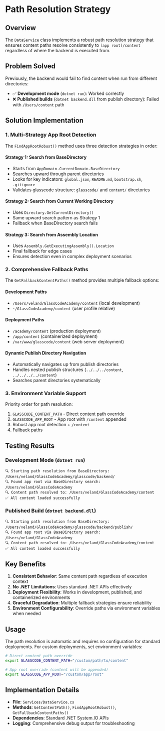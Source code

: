 # Path Resolution Strategy

## Overview

The `DataService` class implements a robust path resolution strategy that ensures content paths resolve consistently to `[app root]/content` regardless of where the backend is executed from.

## Problem Solved

Previously, the backend would fail to find content when run from different directories:
- ✅ **Development mode** (`dotnet run`): Worked correctly
- ❌ **Published builds** (`dotnet backend.dll` from publish directory): Failed with `/Users/content` path

## Solution Implementation

### 1. Multi-Strategy App Root Detection

The `FindAppRootRobust()` method uses three detection strategies in order:

#### Strategy 1: Search from BaseDirectory
- Starts from `AppDomain.CurrentDomain.BaseDirectory`
- Searches upward through parent directories
- Looks for key indicators: `global.json`, `README.md`, `bootstrap.sh`, `.gitignore`
- Validates glasscode structure: `glasscode/` and `content/` directories

#### Strategy 2: Search from Current Working Directory
- Uses `Directory.GetCurrentDirectory()`
- Same upward search pattern as Strategy 1
- Fallback when BaseDirectory search fails

#### Strategy 3: Search from Assembly Location
- Uses `Assembly.GetExecutingAssembly().Location`
- Final fallback for edge cases
- Ensures detection even in complex deployment scenarios

### 2. Comprehensive Fallback Paths

The `GetFallbackContentPaths()` method provides multiple fallback options:

#### Development Paths
- `/Users/veland/GlassCodeAcademy/content` (local development)
- `~/GlassCodeAcademy/content` (user profile relative)

#### Deployment Paths
- `/academy/content` (production deployment)
- `/app/content` (containerized deployment)
- `/var/www/glasscode/content` (web server deployment)

#### Dynamic Publish Directory Navigation
- Automatically navigates up from publish directories
- Handles nested publish structures (`../../../content`, `../../../../content`)
- Searches parent directories systematically

### 3. Environment Variable Support

Priority order for path resolution:
1. `GLASSCODE_CONTENT_PATH` - Direct content path override
2. `GLASSCODE_APP_ROOT` - App root with `/content` appended
3. Robust app root detection + `/content`
4. Fallback paths

## Testing Results

### Development Mode (`dotnet run`)
```
🔍 Starting path resolution from BaseDirectory: /Users/veland/GlassCodeAcademy/glasscode/backend/
🔍 Found app root via BaseDirectory search: /Users/veland/GlassCodeAcademy
🔍 Content path resolved to: /Users/veland/GlassCodeAcademy/content
✅ All content loaded successfully
```

### Published Build (`dotnet backend.dll`)
```
🔍 Starting path resolution from BaseDirectory: /Users/veland/GlassCodeAcademy/glasscode/backend/publish/
🔍 Found app root via BaseDirectory search: /Users/veland/GlassCodeAcademy
🔍 Content path resolved to: /Users/veland/GlassCodeAcademy/content
✅ All content loaded successfully
```

## Key Benefits

1. **Consistent Behavior**: Same content path regardless of execution context
2. **No .NET Limitations**: Uses standard .NET APIs effectively
3. **Deployment Flexibility**: Works in development, published, and containerized environments
4. **Graceful Degradation**: Multiple fallback strategies ensure reliability
5. **Environment Configurability**: Override paths via environment variables when needed

## Usage

The path resolution is automatic and requires no configuration for standard deployments. For custom deployments, set environment variables:

```bash
# Direct content path override
export GLASSCODE_CONTENT_PATH="/custom/path/to/content"

# App root override (content will be appended)
export GLASSCODE_APP_ROOT="/custom/app/root"
```

## Implementation Details

- **File**: `Services/DataService.cs`
- **Methods**: `GetContentPath()`, `FindAppRootRobust()`, `GetFallbackContentPaths()`
- **Dependencies**: Standard .NET System.IO APIs
- **Logging**: Comprehensive debug output for troubleshooting